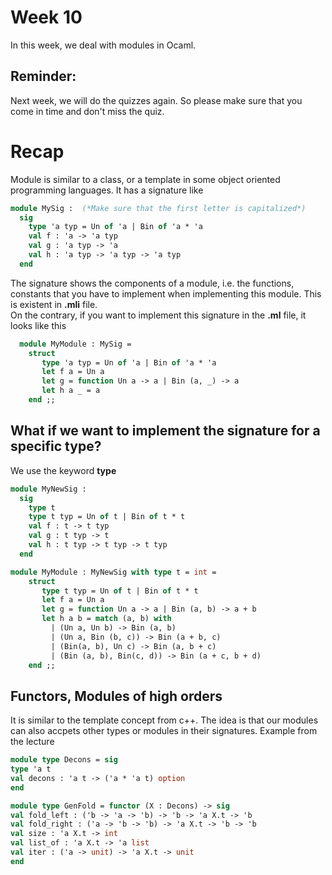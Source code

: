 # Week 10
In this week, we deal with modules in Ocaml. <br>

## Reminder:
Next week, we will do the quizzes again. So please make sure that you come in time and don't miss the quiz.

# Recap
Module is similar to a class, or a template in some object oriented programming languages. 
It has a signature like 
```ocaml
module MySig :  (*Make sure that the first letter is capitalized*)
  sig 
    type 'a typ = Un of 'a | Bin of 'a * 'a
    val f : 'a -> 'a typ
    val g : 'a typ -> 'a 
    val h : 'a typ -> 'a typ -> 'a typ
  end 
```
The signature shows the components of a module, i.e. the functions, constants that you have to implement when implementing this module. This is existent in **.mli** file. <br>
On the contrary, if you want to implement this signature in the **.ml** file, it looks like this
```ocaml
  module MyModule : MySig = 
    struct
       type 'a typ = Un of 'a | Bin of 'a * 'a
       let f a = Un a
       let g = function Un a -> a | Bin (a, _) -> a
       let h a _ = a
    end ;;
```
## What if we want to implement the signature for a specific type? 
We use the keyword **type**
```ocaml
module MyNewSig : 
  sig 
    type t
    type t typ = Un of t | Bin of t * t
    val f : t -> t typ
    val g : t typ -> t 
    val h : t typ -> t typ -> t typ
  end

module MyModule : MyNewSig with type t = int = 
    struct
       type t typ = Un of t | Bin of t * t
       let f a = Un a
       let g = function Un a -> a | Bin (a, b) -> a + b
       let h a b = match (a, b) with 
         | (Un a, Un b) -> Bin (a, b) 
         | (Un a, Bin (b, c)) -> Bin (a + b, c)
         | (Bin(a, b), Un c) -> Bin (a, b + c)
         | (Bin (a, b), Bin(c, d)) -> Bin (a + c, b + d)
    end ;;
```

## Functors, Modules of high orders
It is similar to the template concept from c++. The idea is that our modules can also accpets 
other types or modules in their signatures. Example from the lecture
```ocaml
module type Decons = sig
type 'a t
val decons : 'a t -> ('a * 'a t) option
end

module type GenFold = functor (X : Decons) -> sig
val fold_left : ('b -> 'a -> 'b) -> 'b -> 'a X.t -> 'b
val fold_right : ('a -> 'b -> 'b) -> 'a X.t -> 'b -> 'b
val size : 'a X.t -> int
val list_of : 'a X.t -> 'a list
val iter : ('a -> unit) -> 'a X.t -> unit
end
```